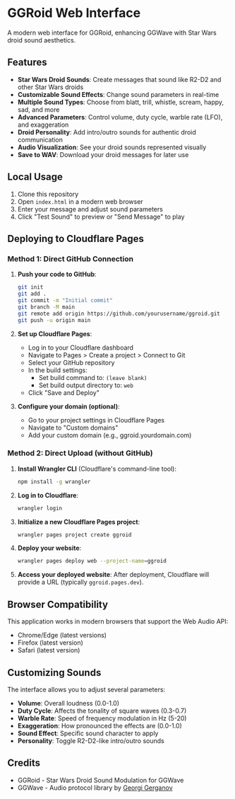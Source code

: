 # GGRoid Web Interface

A modern web interface for GGRoid, enhancing GGWave with Star Wars droid sound aesthetics.

## Features

- **Star Wars Droid Sounds**: Create messages that sound like R2-D2 and other Star Wars droids
- **Customizable Sound Effects**: Change sound parameters in real-time
- **Multiple Sound Types**: Choose from blatt, trill, whistle, scream, happy, sad, and more
- **Advanced Parameters**: Control volume, duty cycle, warble rate (LFO), and exaggeration
- **Droid Personality**: Add intro/outro sounds for authentic droid communication
- **Audio Visualization**: See your droid sounds represented visually
- **Save to WAV**: Download your droid messages for later use

## Local Usage

1. Clone this repository
2. Open `index.html` in a modern web browser
3. Enter your message and adjust sound parameters
4. Click "Test Sound" to preview or "Send Message" to play

## Deploying to Cloudflare Pages

### Method 1: Direct GitHub Connection

1. **Push your code to GitHub**:
   ```bash
   git init
   git add .
   git commit -m "Initial commit"
   git branch -M main
   git remote add origin https://github.com/yourusername/ggroid.git
   git push -u origin main
   ```

2. **Set up Cloudflare Pages**:
   - Log in to your Cloudflare dashboard
   - Navigate to Pages > Create a project > Connect to Git
   - Select your GitHub repository
   - In the build settings:
     - Set build command to: `(leave blank)`
     - Set build output directory to: `web`
   - Click "Save and Deploy"

3. **Configure your domain (optional)**:
   - Go to your project settings in Cloudflare Pages
   - Navigate to "Custom domains"
   - Add your custom domain (e.g., ggroid.yourdomain.com)

### Method 2: Direct Upload (without GitHub)

1. **Install Wrangler CLI** (Cloudflare's command-line tool):
   ```bash
   npm install -g wrangler
   ```

2. **Log in to Cloudflare**:
   ```bash
   wrangler login
   ```

3. **Initialize a new Cloudflare Pages project**:
   ```bash
   wrangler pages project create ggroid
   ```

4. **Deploy your website**:
   ```bash
   wrangler pages deploy web --project-name=ggroid
   ```

5. **Access your deployed website**:
   After deployment, Cloudflare will provide a URL (typically `ggroid.pages.dev`).

## Browser Compatibility

This application works in modern browsers that support the Web Audio API:
- Chrome/Edge (latest versions)
- Firefox (latest version)
- Safari (latest version)

## Customizing Sounds

The interface allows you to adjust several parameters:

- **Volume**: Overall loudness (0.0-1.0)
- **Duty Cycle**: Affects the tonality of square waves (0.3-0.7)
- **Warble Rate**: Speed of frequency modulation in Hz (5-20)
- **Exaggeration**: How pronounced the effects are (0.0-1.0)
- **Sound Effect**: Specific sound character to apply
- **Personality**: Toggle R2-D2-like intro/outro sounds

## Credits

- GGRoid - Star Wars Droid Sound Modulation for GGWave
- GGWave - Audio protocol library by [Georgi Gerganov](https://github.com/ggerganov/ggwave)
